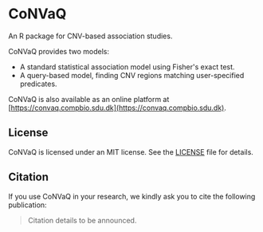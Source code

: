 CoNVaQ
=======

An R package for CNV-based association studies.

CoNVaQ provides two models:

* A standard statistical association model using Fisher's exact test.
* A query-based model, finding CNV regions matching user-specified predicates.

CoNVaQ is also available as an online platform at [https://convaq.compbio.sdu.dk](https://convaq.compbio.sdu.dk).

## License

CoNVaQ is licensed under an MIT license. See the [LICENSE](LICENSE) file for details.

## Citation

If you use CoNVaQ in your research, we kindly ask you to cite the following publication:

> Citation details to be announced.
